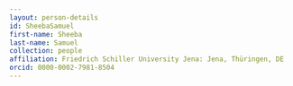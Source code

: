 ```yaml
---
layout: person-details
id: SheebaSamuel
first-name: Sheeba
last-name: Samuel
collection: people
affiliation: Friedrich Schiller University Jena: Jena, Thüringen, DE
orcid: 0000-0002-7981-8504
---
```

